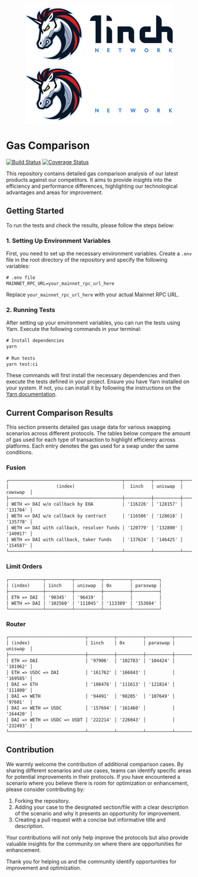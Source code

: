 <div align="center">
    <img src="https://github.com/1inch/gas-comparison/blob/master/.github/1inch_github_w.svg#gh-light-mode-only">
    <img src="https://github.com/1inch/gas-comparison/blob/master/.github/1inch_github_b.svg#gh-dark-mode-only">
</div>

# Gas Comparison

[![Build Status](https://github.com/1inch/gas-comparison/workflows/CI/badge.svg)](https://github.com/1inch/gas-comparison/actions)
[![Coverage Status](https://codecov.io/gh/1inch/gas-comparison/graph/badge.svg?token=8VSYYAY3J1)](https://codecov.io/gh/1inch/gas-comparison)

This repository contains detailed gas comparison analysis of our latest products against our competitors. It aims to provide insights into the efficiency and performance differences, highlighting our technological advantages and areas for improvement.

## Getting Started
To run the tests and check the results, please follow the steps below:

### 1. Setting Up Environment Variables
First, you need to set up the necessary environment variables. Create a `.env` file in the root directory of the repository and specify the following variables:

```
# .env file
MAINNET_RPC_URL=your_mainnet_rpc_url_here
```

Replace `your_mainnet_rpc_url_here` with your actual Mainnet RPC URL.

### 2. Running Tests
After setting up your environment variables, you can run the tests using Yarn. Execute the following commands in your terminal:

```
# Install dependencies
yarn

# Run tests
yarn test:ci
```

These commands will first install the necessary dependencies and then execute the tests defined in your project. Ensure you have Yarn installed on your system. If not, you can install it by following the instructions on the [Yarn documentation](https://classic.yarnpkg.com/en/docs/install).

## Current Comparison Results

This section presents detailed gas usage data for various swapping scenarios across different protocols. The tables below compare the amount of gas used for each type of transaction to highlight efficiency across platforms. Each entry denotes the gas used for a swap under the same conditions.

### Fusion
```
┌───────────────────────────────────────────┬──────────┬──────────┬──────────┐
│                  (index)                  │  1inch   │ uniswap  │ cowswap  │
├───────────────────────────────────────────┼──────────┼──────────┼──────────┤
│ WETH => DAI w/o callback by EOA           │ '116226' │ '128157' │ '131704' │
│ WETH => DAI w/o callback by contract      │ '116586' │ '128618' │ '135778' │
│ WETH => DAI with callback, resolver funds │ '120779' │ '132890' │ '140917' │
│ WETH => DAI with callback, taker funds    │ '137624' │ '146425' │ '154587' │
└───────────────────────────────────────────┴──────────┴──────────┴──────────┘
```

### Limit Orders
```
┌─────────────┬──────────┬──────────┬──────────┬──────────┐
│ (index)     │ 1inch    │ uniswap  │ 0x       │ paraswap │
├─────────────┼──────────┼──────────┼──────────┼──────────┤
│ ETH => DAI  │ '90345'  │ '96419'  │          │          │
│ WETH => DAI │ '102560' │ '111045' │ '113389' │ '153684' │
└─────────────┴──────────┴──────────┴──────────┴──────────┘
```

### Router
```
┌─────────────────────────────┬──────────┬──────────┬──────────┬──────────┐
│ (index)                     │ 1inch    │ 0x       │ paraswap │ uniswap  │
├─────────────────────────────┼──────────┼──────────┼──────────┼──────────┤
│ ETH => DAI                  │ '97906'  │ '102783' │ '104424' │ '101962' │
│ ETH => USDC => DAI          │ '161762' │ '166843' │          │ '169585' │
│ DAI => ETH                  │ '108476' │ '111613' │ '121814' │ '111800' │
│ DAI => WETH                 │ '94491'  │ '98205'  │ '107649' │ '97601'  │
│ DAI => WETH => USDC         │ '157694' │ '161460' │          │ '164420' │
│ DAI => WETH => USDC => USDT │ '222214' │ '226043' │          │ '232493' │
└─────────────────────────────┴──────────┴──────────┴──────────┴──────────┘
```

## Contribution

We warmly welcome the contribution of additional comparison cases. By sharing different scenarios and use cases, teams can identify specific areas for potential improvements in their protocols. If you have encountered a scenario where you believe there is room for optimization or enhancement, please consider contributing by:

1. Forking the repository.
2. Adding your case to the designated section/file with a clear description of the scenario and why it presents an opportunity for improvement.
3. Creating a pull request with a concise but informative title and description.

Your contributions will not only help improve the protocols but also provide valuable insights for the community on where there are opportunities for enhancement. 

Thank you for helping us and the community identify opportunities for improvement and optimization.
